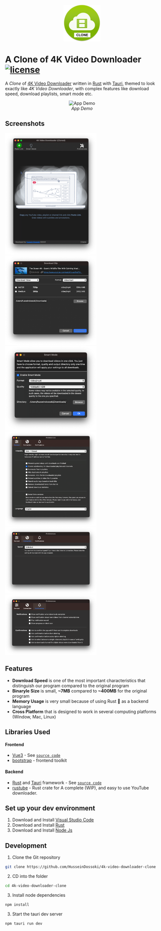 <p align="center">
  <img src="./docs/logo.png" height="120" />
</p>

# A Clone of 4K Video Downloader [![license](https://img.shields.io/github/license/DAVFoundation/captain-n3m0.svg?style=flat)](https://github.com/HusseinDossoki/4k-video-downloader-clone/blob/dev/LICENSE)

A *Clone* of [4K Video Downloader](https://www.4kdownload.com/-arokg/video-downloader) written in [Rust](https://www.rust-lang.org/) with [Tauri](https://tauri.app/), themed to look exactly like *4K Video Downloader*, with complex features like download speed, download playlists, smart mode etc.

<div align="center">

![App Demo](./docs/demo.gif)
<br/>*App Demo*

</div>

## Screenshots
<img src="./docs/main_page.png" width="300"><img src="./docs/download_clip.png" width="300"><img src="./docs/smart_mode.png" width="300"><img src="./docs/general_preference.png" width="300"><img src="./docs/connection_preference.png" width="300"><img src="./docs/notifications_preference.png" width="300">


## Features
* **Download Speed** is one of the most important characteristics that distinguish our program compared to the original program
* **Binaryle Size** is small, **~7MB** compared to **~400MB** for the original program
* **Memory Usage** is very small because of using Rust 💙 as a backend language
* **Cross Platform** that is designed to work in several computing platforms (Window, Mac, Linux)

## Libraries Used

#### Frontend

* [Vue3](https://vuejs.org/) - See [`source code`](./src)
* [bootstrap](https://getbootstrap.com/) - frontend toolkit

#### Backend

* [Rust](https://www.rust-lang.org/) and [Tauri](https://tauri.app/) framework - See [`source code`](./src-tauri)
* [rustube](https://docs.rs/rustube/latest/rustube/) - Rust crate for A complete (WIP), and easy to use YouTube downloader.


## Set up your dev environment
1) Download and Install [Visual Studio Code](https://code.visualstudio.com/)
1) Download and Install [Rust](https://www.rust-lang.org/tools/install)
1) Download and Install [Node Js](https://nodejs.org/en/download/)

## Development

1) Clone the Git repository

```sh
git clone https://github.com/HusseinDossoki/4k-video-downloader-clone
```

2) CD into the folder

```sh
cd 4k-video-downloader-clone
```

3) Install node dependencies 

```sh
npm install
```

3) Start the tauri dev server

```sh
npm tauri run dev
```